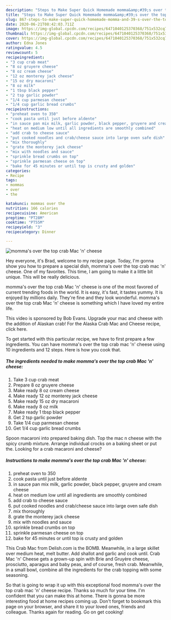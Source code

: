 ```yaml
---
description: "Steps to Make Super Quick Homemade momma&amp;#39;s over the top crab Mac &amp;#39;n&amp;#39; cheese"
title: "Steps to Make Super Quick Homemade momma&amp;#39;s over the top crab Mac &amp;#39;n&amp;#39; cheese"
slug: 867-steps-to-make-super-quick-homemade-momma-and-39-s-over-the-top-crab-mac-and-39-n-and-39-cheese
date: 2020-06-21T08:42:03.711Z
image: https://img-global.cpcdn.com/recipes/6471040125370368/751x532cq70/mommas-over-the-top-crab-mac-n-cheese-recipe-main-photo.jpg
thumbnail: https://img-global.cpcdn.com/recipes/6471040125370368/751x532cq70/mommas-over-the-top-crab-mac-n-cheese-recipe-main-photo.jpg
cover: https://img-global.cpcdn.com/recipes/6471040125370368/751x532cq70/mommas-over-the-top-crab-mac-n-cheese-recipe-main-photo.jpg
author: Edna Jones
ratingvalue: 4.5
reviewcount: 5
recipeingredient:
- "3 cup crab meat"
- "8 oz gruyere cheese"
- "8 oz cream cheese"
- "12 oz monterey jack cheese"
- "15 oz dry macaroni"
- "8 oz milk"
- "1 tbsp black pepper"
- "2 tsp garlic powder"
- "1/4 cup parmesan cheese"
- "1/4 cup garlic bread crumbs"
recipeinstructions:
- "preheat oven to 350"
- "cook pasta until just before aldente"
- "in sauce pan mix milk, garlic powder, black pepper, gruyere and cream cheese"
- "heat on medium low until all ingredients are smoothly combined"
- "add crab to cheese sauce"
- "put cooked noodles and crab/cheese sauce into large oven safe dish"
- "mix thoroughly"
- "grate the monterey jack cheese"
- "mix with noodles and sauce"
- "sprinkle bread crumbs on top"
- "sprinkle parmesan cheese on top"
- "bake for 45 minutes or until top is crusty and golden"
categories:
- Recipe
tags:
- mommas
- over
- the

katakunci: mommas over the 
nutrition: 166 calories
recipecuisine: American
preptime: "PT28M"
cooktime: "PT55M"
recipeyield: "3"
recipecategory: Dinner

---
```



![momma&#39;s over the top crab Mac &#39;n&#39; cheese](https://img-global.cpcdn.com/recipes/6471040125370368/751x532cq70/mommas-over-the-top-crab-mac-n-cheese-recipe-main-photo.jpg)

Hey everyone, it's Brad, welcome to my recipe page. Today, I'm gonna show you how to prepare a special dish, momma&#39;s over the top crab mac &#39;n&#39; cheese. One of my favorites. This time, I am going to make it a little bit unique. This will be really delicious.

momma&#39;s over the top crab Mac &#39;n&#39; cheese is one of the most favored of current trending foods in the world. It is easy, it's fast, it tastes yummy. It is enjoyed by millions daily. They're fine and they look wonderful. momma&#39;s over the top crab Mac &#39;n&#39; cheese is something which I have loved my entire life.

This video is sponsored by Bob Evans. Upgrade your mac and cheese with the addition of Alaskan crab! For the Alaska Crab Mac and Cheese recipe, click here.


To get started with this particular recipe, we have to first prepare a few ingredients. You can have momma&#39;s over the top crab mac &#39;n&#39; cheese using 10 ingredients and 12 steps. Here is how you cook that.

<!--inarticleads1-->

##### The ingredients needed to make momma&#39;s over the top crab Mac &#39;n&#39; cheese:

1. Take 3 cup crab meat
1. Prepare 8 oz gruyere cheese
1. Make ready 8 oz cream cheese
1. Make ready 12 oz monterey jack cheese
1. Make ready 15 oz dry macaroni
1. Make ready 8 oz milk
1. Make ready 1 tbsp black pepper
1. Get 2 tsp garlic powder
1. Take 1/4 cup parmesan cheese
1. Get 1/4 cup garlic bread crumbs


Spoon macaroni into prepared baking dish. Top the mac n cheese with the spicy crumb mixture. Arrange individual crocks on a baking sheet or put the. Looking for a crab macaroni and cheese? 

<!--inarticleads2-->

##### Instructions to make momma&#39;s over the top crab Mac &#39;n&#39; cheese:

1. preheat oven to 350
1. cook pasta until just before aldente
1. in sauce pan mix milk, garlic powder, black pepper, gruyere and cream cheese
1. heat on medium low until all ingredients are smoothly combined
1. add crab to cheese sauce
1. put cooked noodles and crab/cheese sauce into large oven safe dish
1. mix thoroughly
1. grate the monterey jack cheese
1. mix with noodles and sauce
1. sprinkle bread crumbs on top
1. sprinkle parmesan cheese on top
1. bake for 45 minutes or until top is crusty and golden


This Crab Mac from Delish.com is the BOMB. Meanwhile, in a large skillet over medium heat, melt butter. Add shallot and garlic and cook until. Crab Mac &#39;n&#39; Cheese gets a grown-up spin with Brie and Gruyère cheese, prosciutto, aparagus and baby peas, and of course, fresh crab. Meanwhile, in a small bowl, combine all the ingredients for the crab topping with some seasoning. 

So that is going to wrap it up with this exceptional food momma&#39;s over the top crab mac &#39;n&#39; cheese recipe. Thanks so much for your time. I'm confident that you can make this at home. There is gonna be more interesting food at home recipes coming up. Don't forget to bookmark this page on your browser, and share it to your loved ones, friends and colleague. Thanks again for reading. Go on get cooking!
